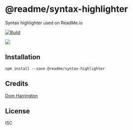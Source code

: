 # @readme/syntax-highlighter

Syntax highlighter used on ReadMe.io

[![Build](https://github.com/readmeio/api-explorer/workflows/CI/badge.svg)](https://github.com/readmeio/api-explorer/tree/master/packages/syntax-highlighter)

[![](https://d3vv6lp55qjaqc.cloudfront.net/items/1M3C3j0I0s0j3T362344/Untitled-2.png)](https://readme.io)

## Installation

```
npm install --save @readme/syntax-highlighter
```

## Credits
[Dom Harrington](https://github.com/domharrington/)

## License

ISC
